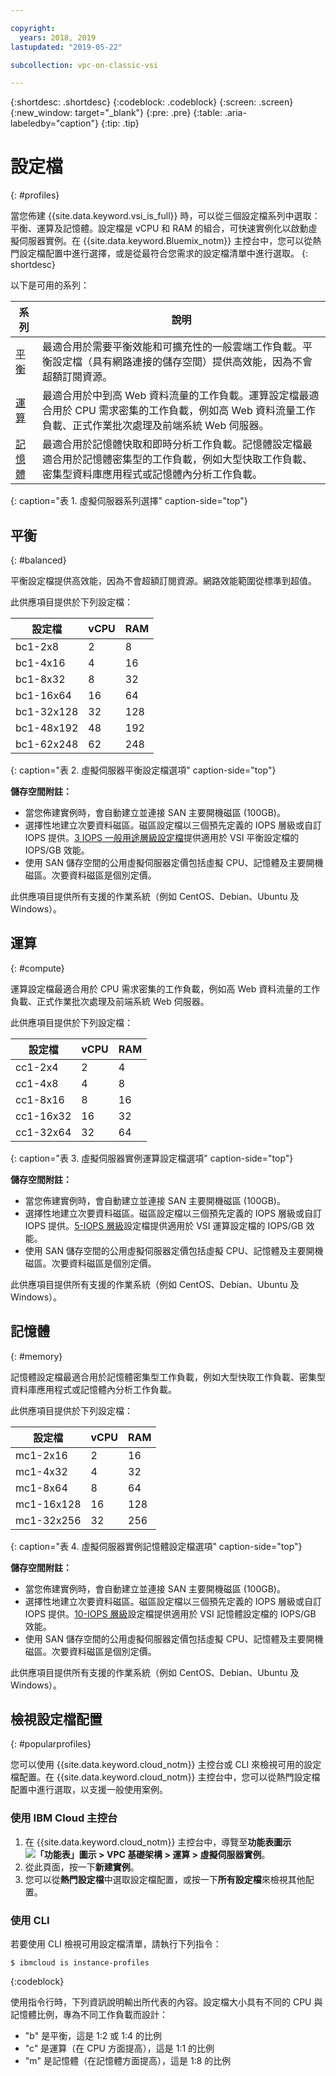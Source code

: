 ```yaml
---

copyright:
  years: 2018, 2019
lastupdated: "2019-05-22"

subcollection: vpc-on-classic-vsi

---
```


{:shortdesc: .shortdesc}
{:codeblock: .codeblock}
{:screen: .screen}
{:new_window: target="_blank"}
{:pre: .pre}
{:table: .aria-labeledby="caption"}
{:tip: .tip}

# 設定檔
{: #profiles}

當您佈建 {{site.data.keyword.vsi_is_full}} 時，可以從三個設定檔系列中選取：平衡、運算及記憶體。設定檔是 vCPU 和 RAM 的組合，可快速實例化以啟動虛擬伺服器實例。在 {{site.data.keyword.Bluemix_notm}} 主控台中，您可以從熱門設定檔配置中進行選擇，或是從最符合您需求的設定檔清單中進行選取。
{: shortdesc}

以下是可用的系列：

| 系列 | 說明 |
| -------- | ----------- |
| [平衡](#balanced) | 最適合用於需要平衡效能和可擴充性的一般雲端工作負載。平衡設定檔（具有網路連接的儲存空間）提供高效能，因為不會超額訂閱資源。|
|[運算](#compute)  |最適合用於中到高 Web 資料流量的工作負載。運算設定檔最適合用於 CPU 需求密集的工作負載，例如高 Web 資料流量工作負載、正式作業批次處理及前端系統 Web 伺服器。|
| [記憶體](#memory) | 最適合用於記憶體快取和即時分析工作負載。記憶體設定檔最適合用於記憶體密集型的工作負載，例如大型快取工作負載、密集型資料庫應用程式或記憶體內分析工作負載。|
{: caption="表 1. 虛擬伺服器系列選擇" caption-side="top"}

## 平衡
{: #balanced}

平衡設定檔提供高效能，因為不會超額訂閱資源。網路效能範圍從標準到超值。

此供應項目提供於下列設定檔：

| 設定檔 | vCPU | RAM |
|---------|---------|---------|
| bc1-2x8 | 2 | 8 |
| bc1-4x16 | 4 | 16 |
| bc1-8x32 | 8 | 32 |
| bc1-16x64 | 16 | 64 |
| bc1-32x128 | 32  | 128 |
| bc1-48x192 | 48 | 192 |
| bc1-62x248 | 62 | 248 |
{: caption="表 2. 虛擬伺服器平衡設定檔選項" caption-side="top"}

**儲存空間附註：**

* 當您佈建實例時，會自動建立並連接 SAN 主要開機磁區 (100GB)。
* 選擇性地建立次要資料磁區。磁區設定檔以三個預先定義的 IOPS 層級或自訂 IOPS 提供。[3 IOPS 一般用途層級設定檔](/docs/vpc-on-classic-block-storage?topic=vpc-on-classic-block-storage-block-storage-profiles#tiers)提供適用於 VSI 平衡設定檔的 IOPS/GB 效能。
* 使用 SAN 儲存空間的公用虛擬伺服器定價包括虛擬 CPU、記憶體及主要開機磁區。次要資料磁區是個別定價。

此供應項目提供所有支援的作業系統（例如 CentOS、Debian、Ubuntu 及 Windows）。

## 運算
{: #compute}

運算設定檔最適合用於 CPU 需求密集的工作負載，例如高 Web 資料流量的工作負載、正式作業批次處理及前端系統 Web 伺服器。

此供應項目提供於下列設定檔：

| 設定檔 | vCPU | RAM |
|---------|---------|---------|
| cc1-2x4 | 2 | 4 |
| cc1-4x8 | 4 | 8 | 
| cc1-8x16 | 8 | 16 |
| cc1-16x32 | 16 | 32 |
| cc1-32x64 | 32  | 64 |
{: caption="表 3. 虛擬伺服器實例運算設定檔選項" caption-side="top"}

**儲存空間附註：** 

* 當您佈建實例時，會自動建立並連接 SAN 主要開機磁區 (100GB)。
* 選擇性地建立次要資料磁區。磁區設定檔以三個預先定義的 IOPS 層級或自訂 IOPS 提供。[5-IOPS 層級](/docs/vpc-on-classic-block-storage?topic=vpc-on-classic-block-storage-block-storage-profiles#tiers)設定檔提供適用於 VSI 運算設定檔的 IOPS/GB 效能。
* 使用 SAN 儲存空間的公用虛擬伺服器定價包括虛擬 CPU、記憶體及主要開機磁區。次要資料磁區是個別定價。

此供應項目提供所有支援的作業系統（例如 CentOS、Debian、Ubuntu 及 Windows）。 

## 記憶體 
{: #memory}

記憶體設定檔最適合用於記憶體密集型工作負載，例如大型快取工作負載、密集型資料庫應用程式或記憶體內分析工作負載。

此供應項目提供於下列設定檔：

| 設定檔 | vCPU | RAM |
|---------|---------|---------|
| mc1-2x16 | 2 | 16 |
| mc1-4x32 | 4 | 32 |
| mc1-8x64 | 8 | 64 |
| mc1-16x128 | 16 | 128 |
| mc1-32x256 | 32 | 256 |
{: caption="表 4. 虛擬伺服器實例記憶體設定檔選項" caption-side="top"}

**儲存空間附註：** 

* 當您佈建實例時，會自動建立並連接 SAN 主要開機磁區 (100GB)。
* 選擇性地建立次要資料磁區。磁區設定檔以三個預先定義的 IOPS 層級或自訂 IOPS 提供。[10-IOPS 層級](/docs/vpc-on-classic-block-storage?topic=vpc-on-classic-block-storage-block-storage-profiles#tiers)設定檔提供適用於 VSI 記憶體設定檔的 IOPS/GB 效能。
* 使用 SAN 儲存空間的公用虛擬伺服器定價包括虛擬 CPU、記憶體及主要開機磁區。次要資料磁區是個別定價。

此供應項目提供所有支援的作業系統（例如 CentOS、Debian、Ubuntu 及 Windows）。 

## 檢視設定檔配置
{: #popularprofiles}

您可以使用 {{site.data.keyword.cloud_notm}} 主控台或 CLI 來檢視可用的設定檔配置。在 {{site.data.keyword.cloud_notm}} 主控台中，您可以從熱門設定檔配置中進行選取，以支援一般使用案例。

### 使用 IBM Cloud 主控台
1. 在 {{site.data.keyword.cloud_notm}} 主控台中，導覽至**功能表圖示 ![「功能表」圖示](../icons/icon_hamburger.svg) > VPC 基礎架構 > 運算 > 虛擬伺服器實例**。
2. 從此頁面，按一下**新建實例**。
3. 您可以從**熱門設定檔**中選取設定檔配置，或按一下**所有設定檔**來檢視其他配置。

### 使用 CLI
若要使用 CLI 檢視可用設定檔清單，請執行下列指令：
```
$ ibmcloud is instance-profiles
```
{:codeblock}

使用指令行時，下列資訊說明輸出所代表的內容。設定檔大小具有不同的 CPU 與記憶體比例，專為不同工作負載而設計：

*  "b" 是平衡，這是 1:2 或 1:4 的比例
*  "c" 是運算（在 CPU 方面提高），這是 1:1 的比例
*  "m" 是記憶體（在記憶體方面提高），這是 1:8 的比例
